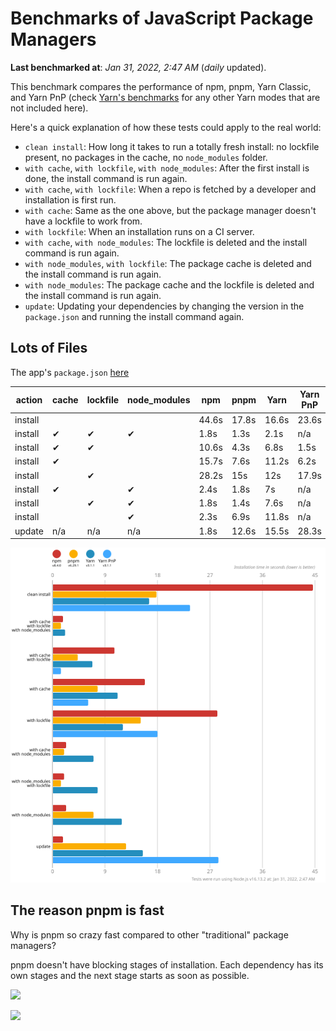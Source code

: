 # Benchmarks of JavaScript Package Managers

**Last benchmarked at**: _Jan 31, 2022, 2:47 AM_ (_daily_ updated).

This benchmark compares the performance of npm, pnpm, Yarn Classic, and Yarn PnP (check [Yarn's benchmarks](https://yarnpkg.com/benchmarks) for any other Yarn modes that are not included here).

Here's a quick explanation of how these tests could apply to the real world:

- `clean install`: How long it takes to run a totally fresh install: no lockfile present, no packages in the cache, no `node_modules` folder.
- `with cache`, `with lockfile`, `with node_modules`: After the first install is done, the install command is run again.
- `with cache`, `with lockfile`: When a repo is fetched by a developer and installation is first run.
- `with cache`: Same as the one above, but the package manager doesn't have a lockfile to work from.
- `with lockfile`: When an installation runs on a CI server.
- `with cache`, `with node_modules`: The lockfile is deleted and the install command is run again.
- `with node_modules`, `with lockfile`: The package cache is deleted and the install command is run again.
- `with node_modules`: The package cache and the lockfile is deleted and the install command is run again.
- `update`: Updating your dependencies by changing the version in the `package.json` and running the install command again.

## Lots of Files

The app's `package.json` [here](https://github.com/pnpm/pnpm.github.io/blob/main/benchmarks/fixtures/alotta-files/package.json)

| action  | cache | lockfile | node_modules| npm | pnpm | Yarn | Yarn PnP |
| ---     | ---   | ---      | ---         | --- | ---  | ---  | ---      |
| install |       |          |             | 44.6s | 17.8s | 16.6s | 23.6s |
| install | ✔     | ✔        | ✔           | 1.8s | 1.3s | 2.1s | n/a |
| install | ✔     | ✔        |             | 10.6s | 4.3s | 6.8s | 1.5s |
| install | ✔     |          |             | 15.7s | 7.6s | 11.2s | 6.2s |
| install |       | ✔        |             | 28.2s | 15s | 12s | 17.9s |
| install | ✔     |          | ✔           | 2.4s | 1.8s | 7s | n/a |
| install |       | ✔        | ✔           | 1.8s | 1.4s | 7.6s | n/a |
| install |       |          | ✔           | 2.3s | 6.9s | 11.8s | n/a |
| update  | n/a | n/a | n/a | 1.8s | 12.6s | 15.5s | 28.3s |

![Graph of the alotta-files results](../../static/img/benchmarks/alotta-files.svg)

## The reason pnpm is fast

Why is pnpm so crazy fast compared to other "traditional" package managers?

pnpm doesn't have blocking stages of installation. Each dependency has its own stages and the next stage starts as soon as possible.

![](/img/installation-stages-of-other-pms.png)

![](/img/installation-stages-of-pnpm.jpg)